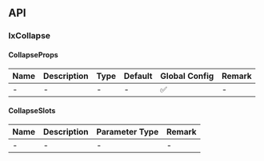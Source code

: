 ## API

### IxCollapse

#### CollapseProps

| Name | Description | Type | Default | Global Config | Remark |
| --- | --- | --- | --- | --- | --- |
| - | - | - | - | ✅ | - |

#### CollapseSlots

| Name | Description | Parameter Type | Remark |
| --- | --- | --- | --- |
| - | - | - | - |
